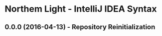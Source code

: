 Northem Light - IntelliJ IDEA Syntax
====================================

## 0.0.0 (2016-04-13) - Repository Reinitialization
